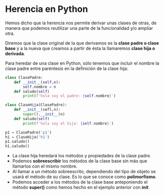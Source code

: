 # Herencia en Python

Hemos dicho que la herencia nos permite derivar unas clases de otras, de manera que podemos reutilizar una parte de la funcionalidad y/o ampliar otra.

Diremos que la clase original de la que derivamos es la **clase padre o clase base** y a la nueva que creamos a partir de ésta la llamaremos **clase hija o derivada**.

Para heredar de una clase en Python, sólo tenemos que incluir el nombre la clase padre entre paréntesis en la definición de la clase hija:

```python
class ClasePadre:
    def __init__(self,n):
        self.nombre = n
    def saludo(self)
        print(f'hola soy el padre: {self.nombre}')

class ClaseHija(ClasePadre):
    def __init__(sefl,n):
        super().__init__(n)
    def saludo(self)
        print(f'hola soy el hijo: {self.nombre}')     

p1 = ClasePadre('p1')   
h1 = ClaseHija('h1')   
p1.saludo()
h1.saludo()
```

* La clase hija heredará los métodos y propiedades de la clase padre. 
* Podemos **sobreescribir** los métodos de la clase base sin más que llamarlos con el mismo nombre.
* Al llamar a un método sobreescrito, dependiendo del tipo de objeto se usará el método de su clase. Es lo que se conoce como **polimorfismo**.
* Podemos acceder a los métodos de la clase base anteponiendo el método **super()** como hemos hecho en el ejemplo anterior con *__init__*.



